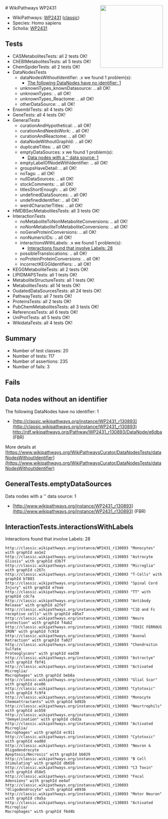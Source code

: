 <img style="float: right; width: 200px" src="https://upload.wikimedia.org/wikipedia/commons/thumb/8/83/Wplogo_with_text_500.png/640px-Wplogo_with_text_500.png" />
# WikiPathways WP2431

* WikiPathways: [WP2431](https://wikipathways.org/pathways/WP2431) ([classic](https://classic.wikipathways.org/instance/WP2431))
* Species: Homo sapiens
* Scholia: [WP2431](https://scholia.toolforge.org/wikipathways/WP2431)
## Tests
* CASMetabolitesTests: all 2 tests OK!
* ChEBIMetabolitesTests: all 5 tests OK!
* ChemSpiderTests: all 2 tests OK!
* DataNodesTests
    * dataNodesWithoutIdentifier: .x we found 1 problem(s):
        * [The following DataNodes have no identifier: 1](#d2d32fa0)
    * unknownTypes_knownDatasource: .. all OK!
    * unknownTypes: .. all OK!
    * unknownTypes_Reactome: .. all OK!
    * otherDataSource: .. all OK!
* EnsemblTests: all 4 tests OK!
* GeneTests: all 4 tests OK!
* GeneralTests
    * curationAndHypothetical: .. all OK!
    * curationAndNeedsWork: .. all OK!
    * curationAndReactome: .. all OK!
    * dataNodeWithoutGraphId: .. all OK!
    * duplicateTitles: .. all OK!
    * emptyDataSources: x we found 1 problem(s):
        * [Data nodes with a '' data source: 1](#3d121fcc)
    * emptyLabelOfNodeWithIdentifier: .. all OK!
    * groupsHaveDetail: .. all OK!
    * noTags: .. all OK!
    * nullDataSources: .. all OK!
    * stockComments: .. all OK!
    * titlesShortEnough: .. all OK!
    * undefinedDataSources: .. all OK!
    * undefinedIdentifier: .. all OK!
    * weirdCharacterTitles: .. all OK!
* HMDBSecMetabolitesTests: all 3 tests OK!
* InteractionTests
    * noMetaboliteToNonMetaboliteConversions: .. all OK!
    * noNonMetaboliteToMetaboliteConversions: .. all OK!
    * noGeneProteinConversions: .. all OK!
    * nonNumericIDs: .. all OK!
    * interactionsWithLabels: .x we found 1 problem(s):
        * [Interactions found that involve Labels: 28](#fe97a8df)
    * possibleTranslocations: .. all OK!
    * noProteinProteinConversions: .. all OK!
    * incorrectKEGGIdentifiers: .. all OK!
* KEGGMetaboliteTests: all 2 tests OK!
* LIPIDMAPSTests: all 1 tests OK!
* MetaboliteStructureTests: all 1 tests OK!
* MetabolitesTests: all 14 tests OK!
* OudatedDataSourcesTests: all 24 tests OK!
* PathwayTests: all 7 tests OK!
* ProteinsTests: all 2 tests OK!
* PubChemMetabolitesTests: all 3 tests OK!
* ReferencesTests: all 6 tests OK!
* UniProtTests: all 5 tests OK!
* WikidataTests: all 4 tests OK!


## Summary

* Number of test classes: 20
* Number of tests: 117
* Number of assertions: 235
* Number of fails: 3

## Fails

<a name="d2d32fa0" />

## Data nodes without an identifier

The following DataNodes have no identifier: 1

* [http://classic.wikipathways.org/instance/WP2431_r130893](http://classic.wikipathways.org/instance/WP2431_r130893) http://rdf.wikipathways.org/Pathway/WP2431_r130893/DataNode/e6dba (FBR)


More details at [https://www.wikipathways.org/WikiPathwaysCurator/DataNodesTests/dataNodesWithoutIdentifier](https://www.wikipathways.org/WikiPathwaysCurator/DataNodesTests/dataNodesWithoutIdentifier)

<a name="3d121fcc" />

## GeneralTests.emptyDataSources

Data nodes with a '' data source: 1

* [http://www.wikipathways.org/instance/WP2431_r130893](http://www.wikipathways.org/instance/WP2431_r130893) (FBR)


<a name="fe97a8df" />

## InteractionTests.interactionsWithLabels

Interactions found that involve Labels: 28
```
http://classic.wikipathways.org/instance/WP2431_r130893 "Monocytes" with graphId aa1e2
http://classic.wikipathways.org/instance/WP2431_r130893 "Astrocyte Gliosis" with graphId d3b7f
http://classic.wikipathways.org/instance/WP2431_r130893 "Microglia" with graphId c267c
http://classic.wikipathways.org/instance/WP2431_r130893 "T-Cells" with graphId b7883
http://classic.wikipathways.org/instance/WP2431_r130893 "Spinal Cord 
Injury" with graphId e7eae
http://classic.wikipathways.org/instance/WP2431_r130893 "TT" with graphId cdc7a
http://classic.wikipathways.org/instance/WP2431_r130893 "Antibody Release" with graphId a2fe7
http://classic.wikipathways.org/instance/WP2431_r130893 "C1Q and Fc receptive cells" with graphId e85e7
http://classic.wikipathways.org/instance/WP2431_r130893 "Neuro protection" with graphId f4ab2
http://classic.wikipathways.org/instance/WP2431_r130893 "TOXIC FERROUS
IRON" with graphId fc918
http://classic.wikipathways.org/instance/WP2431_r130893 "Axonal Retraction" with graphId fa027
http://classic.wikipathways.org/instance/WP2431_r130893 "Chondroitin Sulfate 
Proteoglycans" with graphId ead30
http://classic.wikipathways.org/instance/WP2431_r130893 "Astroctye" with graphId fbf41
http://classic.wikipathways.org/instance/WP2431_r130893 "Activated Microglia/
Macrophages" with graphId beb8a
http://classic.wikipathways.org/instance/WP2431_r130893 "Glial Scar" with graphId ece06
http://classic.wikipathways.org/instance/WP2431_r130893 "Cytotoxic" with graphId fc9f4
http://classic.wikipathways.org/instance/WP2431_r130893 "Monocyte Chemoattractants" with graphId bd92b
http://classic.wikipathways.org/instance/WP2431_r130893 "Neurtrophils" with graphId acb58
http://classic.wikipathways.org/instance/WP2431_r130893 "Demyelination" with graphId c6d3a
http://classic.wikipathways.org/instance/WP2431_r130893 "Activated Microglia/
Macrophages" with graphId ec911
http://classic.wikipathways.org/instance/WP2431_r130893 "Cytotoxic" with graphId ead0d
http://classic.wikipathways.org/instance/WP2431_r130893 "Neuron & 
Oligodendrocyte
Apoptosis/Necrosis" with graphId bb029
http://classic.wikipathways.org/instance/WP2431_r130893 "B Cell Stimulating" with graphId db650
http://classic.wikipathways.org/instance/WP2431_r130893 "C3 Toxin" with graphId d58e5
http://classic.wikipathways.org/instance/WP2431_r130893 "Focal Adensions" with graphId ee4af
http://classic.wikipathways.org/instance/WP2431_r130893 "Oligodendrocyte" with graphId e8936
http://classic.wikipathways.org/instance/WP2431_r130893 "Motor Neuron" with graphId c9a5a
http://classic.wikipathways.org/instance/WP2431_r130893 "Activated Microglia/
Macrophages" with graphId f6d4b
```

